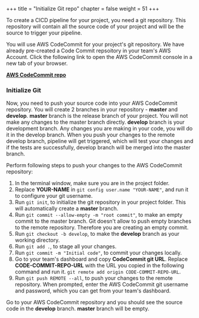 +++
title = "Initialize Git repo"
chapter = false
weight = 51
+++

To create a CICD pipeline for your project, you need a git repository. This repository will contain all the source code of your project and will be the source to trigger your pipeline.

You will use AWS CodeCommit for your project's git repository. We have already pre-created a Code Commit repsoitory in your team's AWS Account. Click the following link to open the AWS CodeCommit console in a new tab of your browser.

[**AWS CodeCommit repo**](https://us-west-1.console.aws.amazon.com/codesuite/codecommit/repositories/reinvent-taskcat-workshop-repo/browse?region=us-west-1)

### Initialize Git

Now, you need to push your source code into your AWS CodeCommit repository. You will create 2 branches in your repository - **master** and **develop**. **master** branch is the release branch of your project. You will not make any changes to the master branch directly. **develop** branch is your development branch. Any changes you are making in your code, you will do it in the develop branch. When you push your changes to the remote develop branch, pipeline will get triggered, which will test your changes and if the tests are successfully, develop branch will be merged into the master branch.

Perform following steps to push your changes to the AWS CodeCommit repository:

1. In the terminal window, make sure you are in the project folder.
2. Replace **YOUR-NAME** in `git config user.name "YOUR-NAME"`, and run it to configure your git username.
2. Run `git init`, to initialize the git repository in your project folder. This will automatically create a **master** branch.
3. Run `git commit --allow-empty -m "root commit"`, to make an empty commit to the master branch. Git doesn't allow to push empty branches to the remote repository. Therefore you are creating an empty commit.
4. Run `git checkout -b develop`, to make the **develop** branch as your working directory.
5. Run `git add .`, to stage all your changes.
6. Run `git commit -m "Initial code"`, to commit your changes locally.
7. Go to your team's dashboard and copy **CodeCommit git URL**. Replace **CODE-COMMIT-REPO-URL** with the URL you copied in the following command and run it. `git remote add origin CODE-COMMIT-REPO-URL`.
8. Run `git push REMOTE --all`, to push your changes to the remote repository. When prompted, enter the AWS CodeCommit git username and password, which you can get from your team's dashboard.

Go to your AWS CodeCommit repository and you should see the source code in the **develop** branch. **master** branch will be empty.
